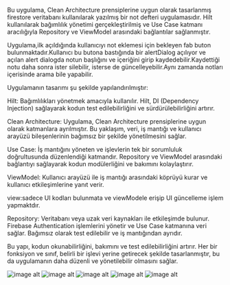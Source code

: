 Bu uygulama, Clean Architecture prensiplerine uygun olarak tasarlanmış firestore veritabanı kullanılarak yazılmış bir not defteri  uygulamasıdır. Hilt kullanılarak bağımlılık yönetimi gerçekleştirilmiş ve Use Case katmanı aracılığıyla Repository ve ViewModel arasındaki bağlantılar sağlanmıştır.

Uygulama,ilk açıldığında kullanıcıyı not eklemesi için bekleyen fab buton bulunmaktadır.Kullanıcı bu butona bastığında bir alertDialog açılıyor ve 
açılan alert dialogda notun başlığını ve içeriğini girip kaydedebilir.Kaydettiği notu daha sonra ister silebilir, isterse de güncelleyebilir.Aynı zamanda notları içerisinde arama bile yapabilir.

Uygulamanın tasarımı şu şekilde yapılandırılmıştır:

Hilt: Bağımlılıkları yönetmek amacıyla kullanılır. Hilt, DI (Dependency Injection) sağlayarak kodun test edilebilirliğini ve sürdürülebilirliğini artırır.

Clean Architecture: Uygulama, Clean Architecture prensiplerine uygun olarak katmanlara ayrılmıştır. Bu yaklaşım, veri, iş mantığı ve kullanıcı arayüzü bileşenlerinin bağımsız bir şekilde yönetilmesini sağlar.

Use Case: İş mantığını yöneten ve işlevlerin tek bir sorumluluk doğrultusunda düzenlendiği katmandır. Repository ve ViewModel arasındaki bağlantıyı sağlayarak kodun modülerliğini ve bakımını kolaylaştırır.

ViewModel: Kullanıcı arayüzü ile iş mantığı arasındaki köprüyü kurar ve kullanıcı etkileşimlerine yanıt verir.

view:sadece UI kodları bulunmata ve viewModele erişip UI güncelleme işlem yapmaktdır.

Repository: Veritabanı veya uzak veri kaynakları ile etkileşimde bulunur. Firebase Authentication işlemlerini yönetir ve Use Case katmanına veri sağlar. Bağımsız olarak test edilebilir ve iş mantığından ayrıdır.

Bu yapı, kodun okunabilirliğini, bakımını ve test edilebilirliğini artırır. Her bir fonksiyon ve sınıf, belirli bir işlevi yerine getirecek şekilde tasarlanmıştır, bu da uygulamanın daha düzenli ve yönetilebilir olmasını sağlar.

![image alt](https://github.com/dumanYusuf/FirestoreCrudNotesCleanArchitecture/blob/master/cleanFirestore1.png?raw=true)
![image alt](https://github.com/dumanYusuf/FirestoreCrudNotesCleanArchitecture/blob/master/cleanFirestore2.png?raw=true)
![image alt](https://github.com/dumanYusuf/FirestoreCrudNotesCleanArchitecture/blob/master/cleanFirestore3.png?raw=true)
![image alt](https://github.com/dumanYusuf/FirestoreCrudNotesCleanArchitecture/blob/master/cleanFirestore4.png?raw=true)
![image alt](https://github.com/dumanYusuf/FirestoreCrudNotesCleanArchitecture/blob/master/cleanFirestore5.png?raw=true)

